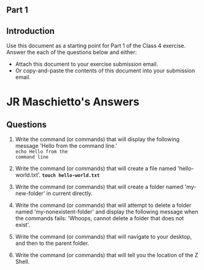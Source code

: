 ## Part 1

## Introduction
Use this document as a starting point for Part 1 of the Class 4 exercise. Answer the each of the questions below and either:
  - Attach this document to your exercise submission email.
  - Or copy-and-paste the contents of this document into your submission email.

<h1> JR Maschietto's Answers</h1>

## Questions
1. Write the command (or commands) that will display the following message 'Hello from the command line.'<br>
<code>echo Hello from the command line</code>

2. Write the command (or commands) that will create a file named 'hello-world.txt'.
<b><code>touch hello-world.txt</code></b>


3. Write the command (or commands) that will create a folder named 'my-new-folder' in current directly.
<your-answer-here>

4. Write the command (or commands) that will attempt to delete a folder named 'my-nonexistent-folder' and display the following message when the commands fails: 'Whoops, cannot delete a folder that does not exist'.
<your-answer-here>

5. Write the command (or commands) that will navigate to your desktop, and then to the parent folder.
<your-answer-here>

6. Write the command (or commands) that will tell you the location of the Z Shell.
<your-answer-here>
